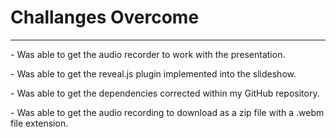 Challanges Overcome
=========

--------------------
<p>
- Was able to get the audio recorder to work with the presentation.
</p>
<p>
- Was able to get the reveal.js plugin implemented into the slideshow.
</p>
<p>
- Was able to get the dependencies corrected within my GitHub repository.
</p>
<p>
- Was able to get the audio recording to download as a zip file with a .webm file extension.
</p>
